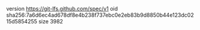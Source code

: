 version https://git-lfs.github.com/spec/v1
oid sha256:7a6d6ec4ad678df8e4b238f737ebc0e2eb83b9d8850b44e123dc0215d5854255
size 3982
